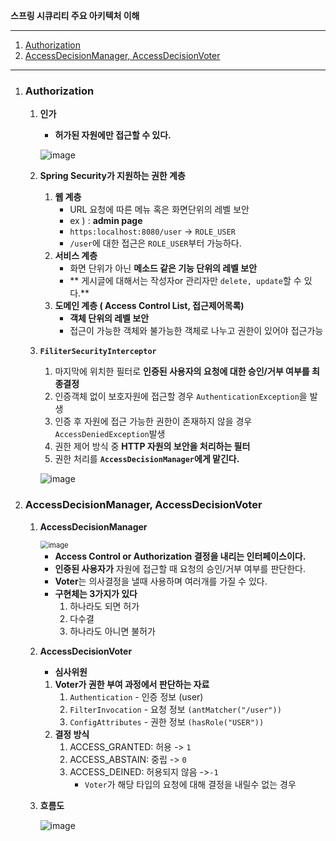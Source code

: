 **스프링 시큐리티 주요 아키텍처 이해**

---

1. [Authorization](#Authorization)
2. [AccessDecisionManager, AccessDecisionVoter](#AccessDecisionManager,-AccessDecisionVoter)

---

1. ### Authorization

	1. **인가**

		* **허가된 자원에만 접근할 수 있다.**

		![image](https://user-images.githubusercontent.com/52272332/110743843-0d8f9000-827c-11eb-9b39-c2eaf835b550.png)

	2. **Spring Security가 지원하는 권한 계층**

		1. **웹 계층**
			* URL 요청에 따른 메뉴 혹은 화면단위의 레벨 보안 
			* ex ) : **admin page**
			* `https:localhost:8080/user` -> `ROLE_USER`
			* `/user`에 대한 접근은 `ROLE_USER`부터 가능하다.
		2. **서비스 계층**
			* 화면 단위가 아닌 **메소드 같은 기능 단위의 레벨 보안**
			* ** 게시글에 대해서는 작성자or  관리자만 `delete, update`할 수 있다.**
		3. **도메인 계층 ( Access Control List, 접근제어목록)**
			* **객체 단위의 레벨 보안**
			* 접근이 가능한 객체와 불가능한 객체로 나누고 권한이 있어야 접근가능

	3. **`FiliterSecurityInterceptor`**

		1. 마지막에 위치한 필터로 **인증된 사용자의 요청에 대한 승인/거부 여부를 최종결정**
		2. 인증객체 없이 보호자원에 접근할 경우 `AuthenticationException`을 발생
		3. 인증 후 자원에 접근 가능한 권한이 존재하지 않을 경우 `AccessDeniedException`발생
		4. 권한 제어 방식 중 **HTTP 자원의 보안을 처리하는 필터**
		5. 권한 처리를 **`AccessDecisionManager`에게 맡긴다.**

		![image](https://user-images.githubusercontent.com/52272332/110744557-395f4580-827d-11eb-984f-f34b08bf412b.png)

2. ### AccessDecisionManager, AccessDecisionVoter

	1. **AccessDecisionManager**

		<img src="https://user-images.githubusercontent.com/52272332/110747468-c73d2f80-8281-11eb-972b-afc17a7f2faf.png" alt="image" style="zoom:80%;" />

		* **Access Control or Authorization 결정을 내리는 인터페이스이다.**
		* **인증된 사용자가** 자원에 접근할 때 요청의 승인/거부 여부를 판단한다.
		* **Voter**는 의사결정을 낼때 사용하며 여러개를 가질 수 있다.
		* **구현체는 3가지가 있다**
			1. 하나라도 되면 허가
			2. 다수결
			3. 하나라도 아니면 불허가

	2. **AccessDecisionVoter**

		* **심사위원**

		1. **Voter가 권한 부여 과정에서 판단하는 자료**
			1. `Authentication` - 인증 정보 (user)
			2. `FilterInvocation` - 요청 정보 `(antMatcher("/user"))`
			3. `ConfigAttributes` - 권한 정보 `(hasRole("USER"))`
		2. **결정 방식**
			1. ACCESS_GRANTED: 허용 -> `1`
			2. ACCESS_ABSTAIN: 중립 -> `0`
			3. ACCESS_DEINED: 허용되지 않음 ->`-1`
				* `Voter`가 해당 타입의 요청에 대해 결정을 내릴수 없는 경우 

	3. **흐름도**

		![image](https://user-images.githubusercontent.com/52272332/110748813-9c53db00-8283-11eb-9716-9101f5c8d4cc.png)

		

